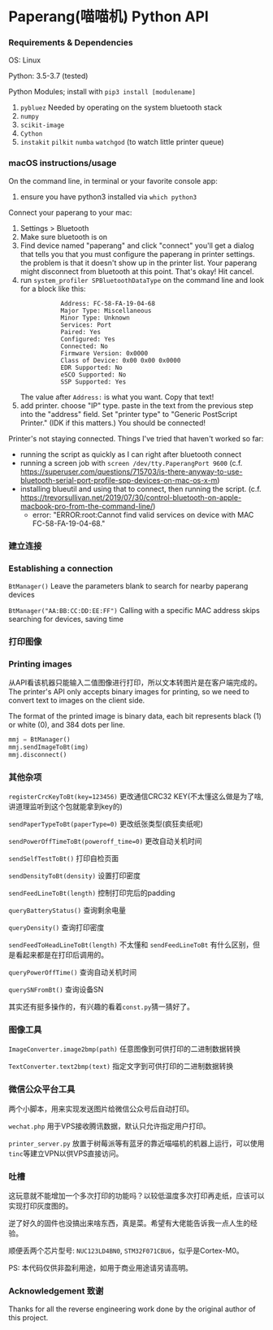 # Paperang(喵喵机) Python API

### Requirements & Dependencies

OS: Linux

Python: 3.5-3.7 (tested)

Python Modules; install with `pip3 install [modulename]`
1. `pybluez` Needed by operating on the system bluetooth stack
2. `numpy`
3. `scikit-image`
4. `Cython`
5. `instakit`
`pilkit`
`numba`
`watchgod` (to watch little printer queue)


### macOS instructions/usage

On the command line, in terminal or your favorite console app:
1. ensure you have python3 installed via `which python3`


Connect your paperang to your mac:
1. Settings > Bluetooth
2. Make sure bluetooth is on
3. Find device named "paperang" and click "connect"
   you'll get a dialog that tells you that you must configure the paperang in printer settings. the problem is that it doesn't show up in the printer list. 
   Your paperang might disconnect from bluetooth at this point. That's okay!
   Hit cancel.
4. run `system_profiler SPBluetoothDataType` on the command line and look for a block like this:
   ```          Paperang:
              Address: FC-58-FA-19-04-68
              Major Type: Miscellaneous
              Minor Type: Unknown
              Services: Port
              Paired: Yes
              Configured: Yes
              Connected: No
              Firmware Version: 0x0000
              Class of Device: 0x00 0x00 0x0000
              EDR Supported: No
              eSCO Supported: No
              SSP Supported: Yes
    ```
    The value after `Address:` is what you want. Copy that text!
5. add printer. choose "IP" type. paste in the text from the previous step into the "address" field. Set "printer type" to "Generic PostScript Printer." (IDK if this matters.) You should be connected!


Printer's not staying connected.
Things I've tried that haven't worked so far:
- running the script as quickly as I can right after bluetooth connect
- running a screen job with `screen /dev/tty.PaperangPort 9600` (c.f. https://superuser.com/questions/715703/is-there-anyway-to-use-bluetooth-serial-port-profile-spp-devices-on-mac-os-x-m)
- installing blueutil and using that to connect, then running the script. (c.f. https://trevorsullivan.net/2019/07/30/control-bluetooth-on-apple-macbook-pro-from-the-command-line/)
    - error: "ERROR:root:Cannot find valid services on device with MAC FC-58-FA-19-04-68."


### 建立连接 
### Establishing a connection

`BtManager()` Leave the parameters blank to search for nearby paperang devices

`BtManager("AA:BB:CC:DD:EE:FF")` Calling with a specific MAC address skips searching for devices, saving time

### 打印图像
### Printing images

从API看该机器只能输入二值图像进行打印，所以文本转图片是在客户端完成的。
The printer's API only accepts binary images for printing, so we need to convert text to images on the client side.

The format of the printed image is binary data, each bit represents black (1) or white (0), and 384 dots per line.

```python
mmj = BtManager()
mmj.sendImageToBt(img)
mmj.disconnect()
```

### 其他杂项

`registerCrcKeyToBt(key=123456)` 更改通信CRC32 KEY(不太懂这么做是为了啥,讲道理监听到这个包就能拿到key的)

`sendPaperTypeToBt(paperType=0)` 更改纸张类型(疯狂卖纸呢)

`sendPowerOffTimeToBt(poweroff_time=0)` 更改自动关机时间

`sendSelfTestToBt()` 打印自检页面

`sendDensityToBt(density)` 设置打印密度

`sendFeedLineToBt(length)` 控制打印完后的padding

`queryBatteryStatus()` 查询剩余电量

`queryDensity()` 查询打印密度

`sendFeedToHeadLineToBt(length)` 不太懂和 `sendFeedLineToBt` 有什么区别，但是看起来都是在打印后调用的。

`queryPowerOffTime()` 查询自动关机时间

`querySNFromBt()` 查询设备SN

其实还有挺多操作的，有兴趣的看着`const.py`猜一猜好了。

### 图像工具

`ImageConverter.image2bmp(path)` 任意图像到可供打印的二进制数据转换
 
`TextConverter.text2bmp(text)` 指定文字到可供打印的二进制数据转换

### 微信公众平台工具

两个小脚本，用来实现发送图片给微信公众号后自动打印。

`wechat.php` 用于VPS接收腾讯数据，默认只允许指定用户打印。

`printer_server.py` 放置于树莓派等有蓝牙的靠近喵喵机的机器上运行，可以使用`tinc`等建立VPN以供VPS直接访问。

### 吐槽

这玩意就不能增加一个多次打印的功能吗？以较低温度多次打印再走纸，应该可以实现打印灰度图的。

逆了好久的固件也没搞出来啥东西，真是菜。希望有大佬能告诉我一点人生的经验。

顺便丢两个芯片型号: `NUC123LD4BN0`, `STM32F071CBU6`，似乎是Cortex-M0。

PS: 本代码仅供非盈利用途，如用于商业用途请另请高明。

### Acknowledgement 致谢
Thanks for all the reverse engineering work done by the original author of this project.


